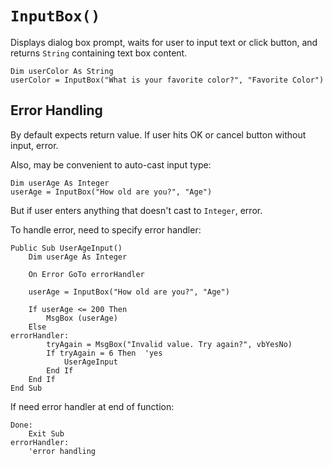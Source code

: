 # `InputBox()`

Displays dialog box prompt, waits for user to input text or click button, and returns `String` containing text box content.

```vba
Dim userColor As String
userColor = InputBox("What is your favorite color?", "Favorite Color")
```

## Error Handling

By default expects return value. If user hits OK or cancel button without input, error.

Also, may be convenient to auto-cast input type:

```vba
Dim userAge As Integer
userAge = InputBox("How old are you?", "Age")
```

But if user enters anything that doesn't cast to `Integer`, error.

To handle error, need to specify error handler:

```vba
Public Sub UserAgeInput()
    Dim userAge As Integer

    On Error GoTo errorHandler

    userAge = InputBox("How old are you?", "Age")

    If userAge <= 200 Then
        MsgBox (userAge)
    Else
errorHandler:
        tryAgain = MsgBox("Invalid value. Try again?", vbYesNo)
        If tryAgain = 6 Then  'yes
            UserAgeInput
        End If
    End If
End Sub
```

If need error handler at end of function:

```vba
Done:
    Exit Sub
errorHandler:
    'error handling
```
